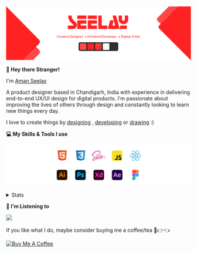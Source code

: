 [![banner](./images/seelay.svg)](https://www.seelay.in)

**👋 Hey there Stranger!**

I'm [Aman Seelay](https://www.seelay.in)

A product designer based in Chandigarh, India with experience in delivering end-to-end UX/UI design for digital products. I'm passionate about improving the lives of others through design and constantly looking to learn new things every day.

I love to create things by [designing](https://www.seelay.in/#work) , [developing](https://www.seelay.in/#projects) or [drawing](https://art.seelay.in) :)

**💻 My Skills & Tools I use**

[![banner](./images/skills&tools.svg)](https://www.seelay.in/about)

<details>
  <summary>Stats</summary>

---

<!--START_SECTION:waka-->

![Code Time](http://img.shields.io/badge/Code%20Time-0%20secs-blue)

![Profile Views](http://img.shields.io/badge/Profile%20Views-23-blue)

**🐱 My GitHub Data**

> 🏆 127 Contributions in the Year 2022
>
> 📦 602.6 kB Used in GitHub's Storage
>
> 💼 Opted to Hire
>
> 📜 2 Public Repositories
>
> 🔑 33 Private Repositories
>
> **I'm a Night 🦉**

```text
🌞 Morning    151 commits    ████░░░░░░░░░░░░░░░░░░░░░   18.24%
🌆 Daytime    140 commits    ████░░░░░░░░░░░░░░░░░░░░░   16.91%
🌃 Evening    272 commits    ████████░░░░░░░░░░░░░░░░░   32.85%
🌙 Night      265 commits    ████████░░░░░░░░░░░░░░░░░   32.0%

```

📅 **I'm Most Productive on Thursday**

```text
Monday       122 commits    ███░░░░░░░░░░░░░░░░░░░░░░   14.73%
Tuesday      113 commits    ███░░░░░░░░░░░░░░░░░░░░░░   13.65%
Wednesday    81 commits     ██░░░░░░░░░░░░░░░░░░░░░░░   9.78%
Thursday     140 commits    ████░░░░░░░░░░░░░░░░░░░░░   16.91%
Friday       118 commits    ███░░░░░░░░░░░░░░░░░░░░░░   14.25%
Saturday     120 commits    ███░░░░░░░░░░░░░░░░░░░░░░   14.49%
Sunday       134 commits    ████░░░░░░░░░░░░░░░░░░░░░   16.18%

```

📊 **This Week I Spent My Time On**

```text
⌚︎ Time Zone: Asia/Kolkata

💬 Programming Languages:
Other                    5 hrs 55 mins       ████████████████████████░   99.44%
Markdown                 1 min               ░░░░░░░░░░░░░░░░░░░░░░░░░   0.45%
YAML                     0 secs              ░░░░░░░░░░░░░░░░░░░░░░░░░   0.11%

🔥 Editors:
Browser                  5 hrs 55 mins       ████████████████████████░   99.44%
VS Code                  1 min               ░░░░░░░░░░░░░░░░░░░░░░░░░   0.56%

💻 Operating System:
Windows                  5 hrs 57 mins       █████████████████████████   100.0%

```

**I Mostly Code in JavaScript**

```text
JavaScript               26 repos            ███████████████████░░░░░░   76.47%
TypeScript               8 repos             ██████░░░░░░░░░░░░░░░░░░░   23.53%

```

Last Updated on 28/07/2022 00:55:31 UTC

<!--END_SECTION:waka-->

---

 </details>

**🎵 I'm Listening to**

<object data="https://now-play.vercel.app/api/generate?uid=7a17a86e-d6b7-43b5-8d9c-1d6dae42a779" >

  <img src="https://now-play.vercel.app/api/generate?uid=7a17a86e-d6b7-43b5-8d9c-1d6dae42a779" />

</object>

If you like what I do, maybe consider buying me a coffee/tea 🥺👉👈

<a href="https://www.buymeacoffee.com/seelay" target="_blank"><img src="https://cdn.buymeacoffee.com/buttons/v2/default-red.png" alt="Buy Me A Coffee" width="150" ></a>
